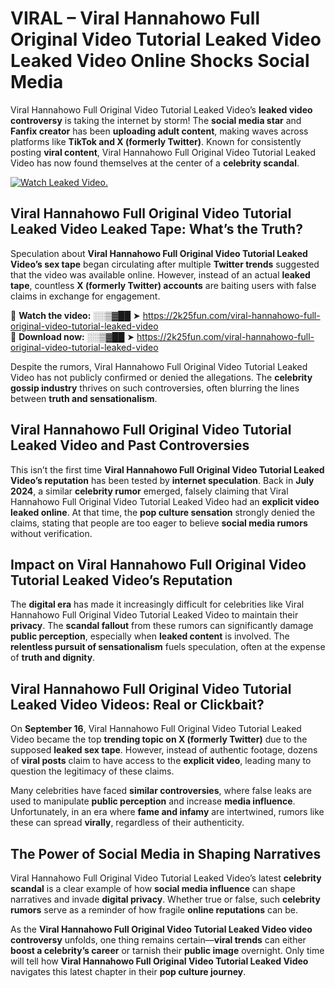 # VIRAL – Viral Hannahowo Full Original Video Tutorial Leaked Video Leaked Video Online Shocks Social Media 

Viral Hannahowo Full Original Video Tutorial Leaked Video’s **leaked video controversy** is taking the internet by storm! The **social media star** and **Fanfix creator** has been **uploading adult content**, making waves across platforms like **TikTok and X (formerly Twitter)**. Known for consistently posting **viral content**, Viral Hannahowo Full Original Video Tutorial Leaked Video has now found themselves at the center of a **celebrity scandal**.  

[![Watch Leaked Video.](https://miro.medium.com/v2/resize:fit:828/format:webp/1*cilzJN44JGOrTw9NJCrNHA.gif "Watch Leaked Video")](https://2k25fun.com/viral-hannahowo-full-original-video-tutorial-leaked-video)

## **Viral Hannahowo Full Original Video Tutorial Leaked Video Leaked Tape: What’s the Truth?**  
Speculation about **Viral Hannahowo Full Original Video Tutorial Leaked Video’s sex tape** began circulating after multiple **Twitter trends** suggested that the video was available online. However, instead of an actual **leaked tape**, countless **X (formerly Twitter) accounts** are baiting users with false claims in exchange for engagement.  

🔹 **Watch the video:** ░░▒▓██ ➤ https://2k25fun.com/viral-hannahowo-full-original-video-tutorial-leaked-video  
🔹 **Download now:** ░░▒▓██ ➤ https://2k25fun.com/viral-hannahowo-full-original-video-tutorial-leaked-video  

Despite the rumors, Viral Hannahowo Full Original Video Tutorial Leaked Video has not publicly confirmed or denied the allegations. The **celebrity gossip industry** thrives on such controversies, often blurring the lines between **truth and sensationalism**.  

## **Viral Hannahowo Full Original Video Tutorial Leaked Video and Past Controversies**  
This isn’t the first time **Viral Hannahowo Full Original Video Tutorial Leaked Video’s reputation** has been tested by **internet speculation**. Back in **July 2024**, a similar **celebrity rumor** emerged, falsely claiming that Viral Hannahowo Full Original Video Tutorial Leaked Video had an **explicit video leaked online**. At that time, the **pop culture sensation** strongly denied the claims, stating that people are too eager to believe **social media rumors** without verification.  

## **Impact on Viral Hannahowo Full Original Video Tutorial Leaked Video’s Reputation**  
The **digital era** has made it increasingly difficult for celebrities like Viral Hannahowo Full Original Video Tutorial Leaked Video to maintain their **privacy**. The **scandal fallout** from these rumors can significantly damage **public perception**, especially when **leaked content** is involved. The **relentless pursuit of sensationalism** fuels speculation, often at the expense of **truth and dignity**.  

## **Viral Hannahowo Full Original Video Tutorial Leaked Video Videos: Real or Clickbait?**  
On **September 16**, Viral Hannahowo Full Original Video Tutorial Leaked Video became the top **trending topic on X (formerly Twitter)** due to the supposed **leaked sex tape**. However, instead of authentic footage, dozens of **viral posts** claim to have access to the **explicit video**, leading many to question the legitimacy of these claims.  

Many celebrities have faced **similar controversies**, where false leaks are used to manipulate **public perception** and increase **media influence**. Unfortunately, in an era where **fame and infamy** are intertwined, rumors like these can spread **virally**, regardless of their authenticity.  

## **The Power of Social Media in Shaping Narratives**  
Viral Hannahowo Full Original Video Tutorial Leaked Video’s latest **celebrity scandal** is a clear example of how **social media influence** can shape narratives and invade **digital privacy**. Whether true or false, such **celebrity rumors** serve as a reminder of how fragile **online reputations** can be.  

As the **Viral Hannahowo Full Original Video Tutorial Leaked Video video controversy** unfolds, one thing remains certain—**viral trends** can either **boost a celebrity’s career** or tarnish their **public image** overnight. Only time will tell how **Viral Hannahowo Full Original Video Tutorial Leaked Video** navigates this latest chapter in their **pop culture journey**. 